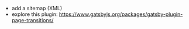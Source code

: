 * add a sitemap (XML)
* explore this plugin: https://www.gatsbyjs.org/packages/gatsby-plugin-page-transitions/
